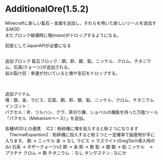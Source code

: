 AdditionalOre(1.5.2)
=============
Minecraftに新しい鉱石・金属を追加し、それらを用いた新しいツールを追加するMOD<BR>
またブロック破壊時に塊(mass)がドロップするようになる。<BR>
  
前提としてJapanAPIが必要になる<BR><BR>

追加ブロック
  鉱石ブロック：銅、鈴、銀、鉛、ニッケル、クロム、チタニウム、石英(クォーツ)が追加される。<BR>
  岩の裂け目：幸運が付いていると塊や宝石をドロップする。<BR>
  <BR><BR>
  
追加アイテム<BR>
  塊：鉄、金、ラピス、石英、銅、鈴、銀、鉛、ニッケル、クロム、チタニウム<BR>
  インゴット：<BR>
  パクセル：斧、ツルハシ、クワ、草刈り鎌、ショベルの機能を持った万能ツール「パクセル（Mekanismベース）」を追加。<BR>
  
  
  
 各種MODとの連携
 　IC2：粉砕機に塊を投入すると粉２つになります
 　ThermalExpantion2：粉砕機に投入すると粉２つと一定確率で副産物が手に入ります。
		鉄 -> ニッケル
		金 -> なし
		ラピス -> ラズライト(GregTech導入時のみ)
		石英 -> ネザークォーツx2
		銅 -> 金
		鈴 -> 鉄
		鉛 -> 銀
		銀 -> 鉛
		ニッケル　-> プラチナ
		クロム -> 鉄
		チタニウム ：なし
		タングステン : なにか